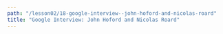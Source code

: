 ```yaml
---
path: "/lesson02/18-google-interview--john-hoford-and-nicolas-roard"
title: "Google Interview: John Hoford and Nicolas Roard"
---
```

<youtube id="8JJ8LVg8BrM"></youtube>
